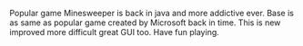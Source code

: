 Popular game Minesweeper is back in java and more addictive ever. Base is as same as popular game created by Microsoft back in time. This is new improved more difficult great GUI too. Have fun playing.